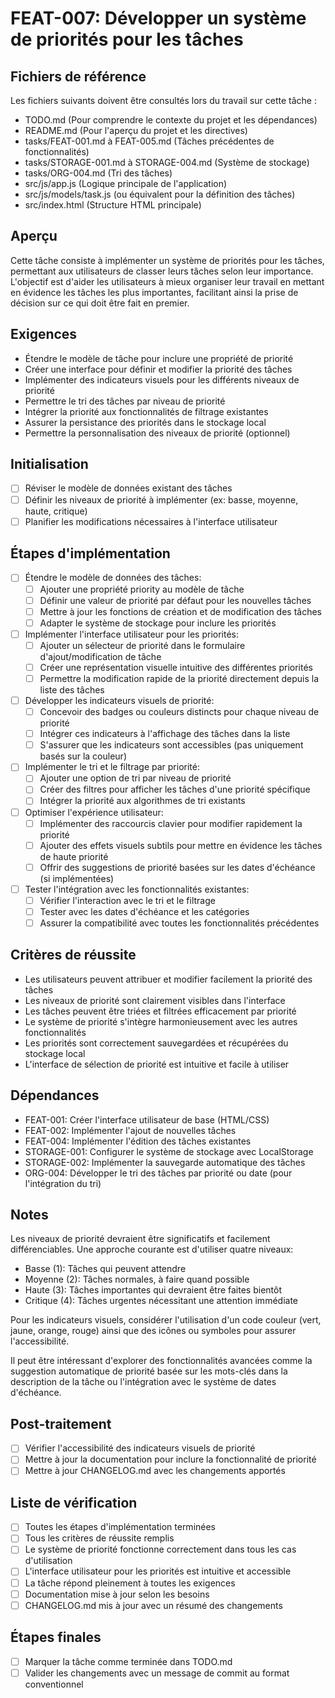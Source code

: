 # FEAT-007: Développer un système de priorités pour les tâches

## Fichiers de référence
Les fichiers suivants doivent être consultés lors du travail sur cette tâche :
- TODO.md (Pour comprendre le contexte du projet et les dépendances)
- README.md (Pour l'aperçu du projet et les directives)
- tasks/FEAT-001.md à FEAT-005.md (Tâches précédentes de fonctionnalités)
- tasks/STORAGE-001.md à STORAGE-004.md (Système de stockage)
- tasks/ORG-004.md (Tri des tâches)
- src/js/app.js (Logique principale de l'application)
- src/js/models/task.js (ou équivalent pour la définition des tâches)
- src/index.html (Structure HTML principale)

## Aperçu
Cette tâche consiste à implémenter un système de priorités pour les tâches, permettant aux utilisateurs de classer leurs tâches selon leur importance. L'objectif est d'aider les utilisateurs à mieux organiser leur travail en mettant en évidence les tâches les plus importantes, facilitant ainsi la prise de décision sur ce qui doit être fait en premier.

## Exigences
- Étendre le modèle de tâche pour inclure une propriété de priorité
- Créer une interface pour définir et modifier la priorité des tâches
- Implémenter des indicateurs visuels pour les différents niveaux de priorité
- Permettre le tri des tâches par niveau de priorité
- Intégrer la priorité aux fonctionnalités de filtrage existantes
- Assurer la persistance des priorités dans le stockage local
- Permettre la personnalisation des niveaux de priorité (optionnel)

## Initialisation
- [ ] Réviser le modèle de données existant des tâches
- [ ] Définir les niveaux de priorité à implémenter (ex: basse, moyenne, haute, critique)
- [ ] Planifier les modifications nécessaires à l'interface utilisateur

## Étapes d'implémentation
- [ ] Étendre le modèle de données des tâches:
  - [ ] Ajouter une propriété priority au modèle de tâche
  - [ ] Définir une valeur de priorité par défaut pour les nouvelles tâches
  - [ ] Mettre à jour les fonctions de création et de modification des tâches
  - [ ] Adapter le système de stockage pour inclure les priorités
- [ ] Implémenter l'interface utilisateur pour les priorités:
  - [ ] Ajouter un sélecteur de priorité dans le formulaire d'ajout/modification de tâche
  - [ ] Créer une représentation visuelle intuitive des différentes priorités
  - [ ] Permettre la modification rapide de la priorité directement depuis la liste des tâches
- [ ] Développer les indicateurs visuels de priorité:
  - [ ] Concevoir des badges ou couleurs distincts pour chaque niveau de priorité
  - [ ] Intégrer ces indicateurs à l'affichage des tâches dans la liste
  - [ ] S'assurer que les indicateurs sont accessibles (pas uniquement basés sur la couleur)
- [ ] Implémenter le tri et le filtrage par priorité:
  - [ ] Ajouter une option de tri par niveau de priorité
  - [ ] Créer des filtres pour afficher les tâches d'une priorité spécifique
  - [ ] Intégrer la priorité aux algorithmes de tri existants
- [ ] Optimiser l'expérience utilisateur:
  - [ ] Implémenter des raccourcis clavier pour modifier rapidement la priorité
  - [ ] Ajouter des effets visuels subtils pour mettre en évidence les tâches de haute priorité
  - [ ] Offrir des suggestions de priorité basées sur les dates d'échéance (si implémentées)
- [ ] Tester l'intégration avec les fonctionnalités existantes:
  - [ ] Vérifier l'interaction avec le tri et le filtrage
  - [ ] Tester avec les dates d'échéance et les catégories
  - [ ] Assurer la compatibilité avec toutes les fonctionnalités précédentes

## Critères de réussite
- Les utilisateurs peuvent attribuer et modifier facilement la priorité des tâches
- Les niveaux de priorité sont clairement visibles dans l'interface
- Les tâches peuvent être triées et filtrées efficacement par priorité
- Le système de priorité s'intègre harmonieusement avec les autres fonctionnalités
- Les priorités sont correctement sauvegardées et récupérées du stockage local
- L'interface de sélection de priorité est intuitive et facile à utiliser

## Dépendances
- FEAT-001: Créer l'interface utilisateur de base (HTML/CSS)
- FEAT-002: Implémenter l'ajout de nouvelles tâches
- FEAT-004: Implémenter l'édition des tâches existantes
- STORAGE-001: Configurer le système de stockage avec LocalStorage
- STORAGE-002: Implémenter la sauvegarde automatique des tâches
- ORG-004: Développer le tri des tâches par priorité ou date (pour l'intégration du tri)

## Notes
Les niveaux de priorité devraient être significatifs et facilement différenciables. Une approche courante est d'utiliser quatre niveaux:
- Basse (1): Tâches qui peuvent attendre
- Moyenne (2): Tâches normales, à faire quand possible
- Haute (3): Tâches importantes qui devraient être faites bientôt
- Critique (4): Tâches urgentes nécessitant une attention immédiate

Pour les indicateurs visuels, considérer l'utilisation d'un code couleur (vert, jaune, orange, rouge) ainsi que des icônes ou symboles pour assurer l'accessibilité.

Il peut être intéressant d'explorer des fonctionnalités avancées comme la suggestion automatique de priorité basée sur les mots-clés dans la description de la tâche ou l'intégration avec le système de dates d'échéance.

## Post-traitement
- [ ] Vérifier l'accessibilité des indicateurs visuels de priorité
- [ ] Mettre à jour la documentation pour inclure la fonctionnalité de priorité
- [ ] Mettre à jour CHANGELOG.md avec les changements apportés

## Liste de vérification
- [ ] Toutes les étapes d'implémentation terminées
- [ ] Tous les critères de réussite remplis
- [ ] Le système de priorité fonctionne correctement dans tous les cas d'utilisation
- [ ] L'interface utilisateur pour les priorités est intuitive et accessible
- [ ] La tâche répond pleinement à toutes les exigences
- [ ] Documentation mise à jour selon les besoins
- [ ] CHANGELOG.md mis à jour avec un résumé des changements

## Étapes finales
- [ ] Marquer la tâche comme terminée dans TODO.md
- [ ] Valider les changements avec un message de commit au format conventionnel 